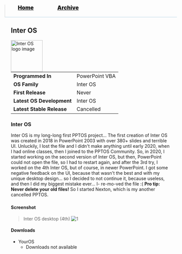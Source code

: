 <blockquote style="background: #0000;border-bottom: 1px solid #B2D2E1;height: 30px;margin: 0 -20px 20px;padding: 0px 20px 9px 40px;">
  <p style=""><a href="https://hexa-one.github.io/pptos-wiki/" style="font-size: 17px;font-weight: 900;font-style: normal;text-shadow: rgba(255,255,255,0.9) 0 1px 0;">Home</a>&nbsp;&nbsp;&nbsp;&nbsp;&nbsp;&nbsp;&nbsp;&nbsp;&nbsp;&nbsp;&nbsp;&nbsp;&nbsp;&nbsp;&nbsp;&nbsp;&nbsp;&nbsp;
    <a href="https://hexa-one.github.io/pptos-wiki/archive/" style="font-size: 17px;font-weight: 900;font-style: normal;text-shadow: rgba(255,255,255,0.9) 0 1px 0;">Archive</a>
  </p>
</blockquote>

## Inter OS

<a>
  <img align="left" height="100" alt="Inter OS logo image" src="https://media.discordapp.net/attachments/820075981770850354/820086886383091712/logo.png?width=407&height=421" />
</a>

|                           |                               |
| ------------------------- | ----------------------------- |
| **Programmed In**         | PowerPoint VBA                |
| **OS Family**            |                               Inter OS|
| **First Release**         |                               Never|
| **Latest OS Development** |                               Inter OS|
| **Latest Stable Release** |                               Cancelled|

### Inter OS

Inter OS is my long-long first PPTOS project...
The first creation of Inter OS was created in 2018 in PowerPoint 2003 with over 380+ slides and terrible UI. Unluckily, I lost the file and I didn't make anything until early 2020, when I had online classes, then I joined to the PPTOS Community. So, in 2020, I started working on the second version of Inter OS, but then, PowerPoint could not open the file, so I had to restart again, and after the 3rd try, I worked on the 4th Inter OS, but of course, in newer PowerPoint. I got some negative feedback on the UI, because that wasn't the best and with my unique desktop design... so I decided to not continue it, because useless, and then I did my biggest mistake ever... I- re-mo-ved the file :(
**Pro tip: Never delete your old files!**
So I started Nexton, which is my another cancelled PPTOS.

### 
#### Screenshot

> Inter OS desktop (4th)
![1](https://media.discordapp.net/attachments/786975427814096966/879424193324806184/unknown.png?width=840&height=473)


#### Downloads

- YourOS
    - Downloads not available


<body style="background-image: url(https://raw.githubusercontent.com/hexa-one/pptos-wiki/gh-pages/assets/background/background.png);background-repeat: no-repeat;background-attachment: fixed;background-size: cover;">